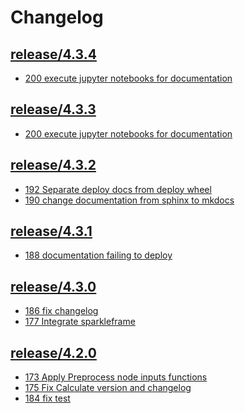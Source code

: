 Changelog
=========


<h2><a href="https://github.com/flypipe/flypipe/tree/release/4.3.4" target="_blank" rel="noopener noreferrer">release/4.3.4</a></h2>

* <a href="https://github.com/flypipe/flypipe/issues/200" target="_blank" rel="noopener noreferrer">200 execute jupyter notebooks for documentation</a>

<h2><a href="https://github.com/flypipe/flypipe/tree/release/4.3.3" target="_blank" rel="noopener noreferrer">release/4.3.3</a></h2>

* <a href="https://github.com/flypipe/flypipe/issues/200" target="_blank" rel="noopener noreferrer">200 execute jupyter notebooks for documentation</a>

<h2><a href="https://github.com/flypipe/flypipe/tree/release/4.3.2" target="_blank" rel="noopener noreferrer">release/4.3.2</a></h2>

* <a href="https://github.com/flypipe/flypipe/issues/192" target="_blank" rel="noopener noreferrer">192 Separate deploy docs from deploy wheel</a>
* <a href="https://github.com/flypipe/flypipe/issues/190" target="_blank" rel="noopener noreferrer">190 change documentation from sphinx to mkdocs</a>

<h2><a href="https://github.com/flypipe/flypipe/tree/release/4.3.1" target="_blank" rel="noopener noreferrer">release/4.3.1</a></h2>

* <a href="https://github.com/flypipe/flypipe/issues/188" target="_blank" rel="noopener noreferrer">188 documentation failing to deploy</a>

<h2><a href="https://github.com/flypipe/flypipe/tree/release/4.3.0" target="_blank" rel="noopener noreferrer">release/4.3.0</a></h2>

* <a href="https://github.com/flypipe/flypipe/issues/186" target="_blank" rel="noopener noreferrer">186 fix changelog</a>
* <a href="https://github.com/flypipe/flypipe/issues/177" target="_blank" rel="noopener noreferrer">177 Integrate sparkleframe</a>

<h2><a href="https://github.com/flypipe/flypipe/tree/release/4.2.0" target="_blank" rel="noopener noreferrer">release/4.2.0</a></h2>

* <a href="https://github.com/flypipe/flypipe/issues/173" target="_blank" rel="noopener noreferrer">173 Apply Preprocess node inputs functions</a>
* <a href="https://github.com/flypipe/flypipe/issues/175" target="_blank" rel="noopener noreferrer">175 Fix Calculate version and changelog</a>
* <a href="https://github.com/flypipe/flypipe/issues/184" target="_blank" rel="noopener noreferrer">184 fix test</a>
